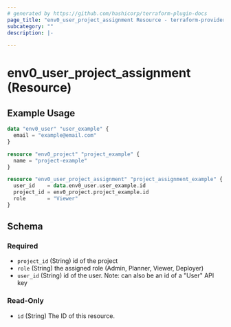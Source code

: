 ```yaml
---
# generated by https://github.com/hashicorp/terraform-plugin-docs
page_title: "env0_user_project_assignment Resource - terraform-provider-env0"
subcategory: ""
description: |-
  
---
```


# env0_user_project_assignment (Resource)



## Example Usage

```terraform
data "env0_user" "user_example" {
  email = "example@email.com"
}

resource "env0_project" "project_example" {
  name = "project-example"
}

resource "env0_user_project_assignment" "project_assignment_example" {
  user_id    = data.env0_user.user_example.id
  project_id = env0_project.project_example.id
  role       = "Viewer"
}
```

<!-- schema generated by tfplugindocs -->
## Schema

### Required

- `project_id` (String) id of the project
- `role` (String) the assigned role (Admin, Planner, Viewer, Deployer)
- `user_id` (String) id of the user. Note: can also be an id of a "User" API key

### Read-Only

- `id` (String) The ID of this resource.


